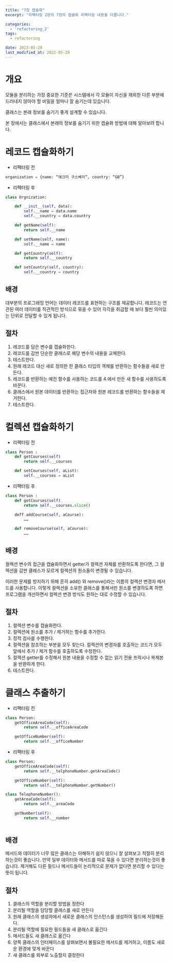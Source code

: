 ```yaml
---
title: "7장 캡슐화"
excerpt: "리팩터링 2판의 7장의 캡슐화 리팩터링 내용을 다룹니다."

categories:
  - 'refactoring_2'
tags:
  - refactoring

date: 2023-05-29
last_modified_at: 2022-05-29
---
```


# 개요 

모듈을 분리하는 가장 중요한 기준은 시스템에서 각 모듈이 자신을 제외한 다른 부분에 드러내지 않아야 할 비밀을 얼마나 잘 숨기는데 있습니다. 

클래스는 본래 정보를 숨기기 좋게 설계할 수 있습니다. 

본 장에서는 클래스에서 본래의 정보를 숨기기 위한 캡슐화 방법에 대해 알아보려 합니다. 

# 레코드 캡슐화하기 

* 리팩터링 전 

```python 
organization = {name: “애크미 구스베리”, country: “GB”}
```

* 리팩터링 후 

```python 
class Orgnization:

    def __init__(self, data):
        self.__name = data.name
        self.__country = data.country

    def getName(self):
        return self.__name

    def setName(self, name):
        self.__name = name

    def getCountry(self):
        return self.__country

    def setCountry(self, country):
        self.__country = country
```

## 배경 

대부분의 프로그래밍 언어는 데이터 레코드를 표현하는 구조를 제공합니다. 
레코드는 연관된 여러 데이터를 직관적인 방식으로 묶을 수 있어 각각을 취급할 때 보다 훨씬 의미있는 단위로 전달할 수 있게 됩니다. 

## 절차 

1. 레코드를 담은 변수를 캡슐화한다.
2. 레코드를 감싼 단순한 클래스로 해당 변수의 내용을 교체한다.
3. 테스트한다.
4. 원래 레코드 대신 새로 정의한 한 클래스 타입의 객체를 반환하는 함수들을 새로 만든다.
5. 레코드를 반환하는 예전 함수를 사용하는 코드를 4.에서 만든 새 함수를 사용하도록 바꾼다.
6. 클래스에서 원본 데이터를 반환하는 접근자와 원본 레코드를 반환하는 함수들을 제거한다. 
7. 테스트한다. 

# 컬렉션 캡슐화하기 

* 리팩터링 전 

```python 
class Person :
    def getCourses(self)
        return self.__courses

    def setCourses(self, aList):
        self.__courses = aList
```

* 리팩터링 후 

```python 
class Person :
    def getCourses(self)
        return self.__courses.slice()

    deff addCourse(self, aCourse):
        ……

    def removeCourse(self, aCourse):
        ……
```

## 배경 

컬렉션 변수의 접근을 캡슐화하면서 getter가 컬렉션 자체를 반환하도록 한다면, 그 컬렉션을 감싼 클레스가 모르게 컬렉션의 원소들이 변경될 수 있습니다. 

이러한 문제를 방지하기 위해 흔히 add() 와 remove()라는 이름의 컬렉션 변경자 메서드를 사용합니다. 이렇게 컬렉션을 소유한 클래스를 통해서만 원소를 변경하도록 하면 프로그램을 개선하면서 컬렉션 변경 방식도 원하는 대로 수정할 수 있습니다. 

## 절차 

1. 컬렉션 변수를 캡슐화한다. 
2. 컬렉션에 원소를 추가 / 제거하는 함수를 추가한다. 
3. 정적 검사를 수행한다. 
4. 컬렉션을 참조하는 부분을 모두 찾는다. 컬렉션의 변경자를 호출하는 코드가 모두 앞에서 추가 / 제거 함수를 호출하도록 수정한다. 
5. 컬렉션 getter를 수정해서 원본 내용을 수정할 수 없는 읽기 전용 프락시나 복제본을 반환하게 한다. 
6. 테스트한다. 

# 클래스 추출하기 

* 리팩터링 전 

```python 
class Person:
    getOfficeAreaCode(self):
        return self.__officeAreaCode

    getOfficeNumber(self):
        return self.__officeNumber
```


* 리팩터링 후 

```python 
class Person:
    getOfficeAreaCode(self):
        return self.__telphoneNumber.getAreaCode()

    getOfficeNumber(self):
        return self.__telphoneNumber.getNumber()

class TelephoneNumber():
    getAreaCode(self):
        return self.__areaCode

    getNumber(self):
        return self.__number
        
```

## 배경

메서드와 데이터가 너무 많은 클래스는 이해하기 쉽지 않으니 잘 살펴보고 적절히 분리하는것이 좋습니다. 
만약 일부 데이터와 메서드를 따로 묶을 수 있다면 분리하는것이 좋습니다. 
제거해도 다른 필드나 메서드들이 논리적으로 문제가 없다면 분리할 수 있다는 뜻이 됩니다. 

## 절차 

1. 클래스의 역할을 분리할 방법을 정한다 
2. 분리될 역할을 담당할 클래스를 새로 만든다 
3. 원래 클래스의 생성자에서 새로운 클래스의 인스턴스를 생성하여 필드에 저장해둔다. 
4. 분리될 역할에 필요한 필드들을 새 클래스로 옮긴다 
5. 매서드들도 새 클래스로 옮긴다
6. 양쪽 클래스의 인터페이스를 살펴보면서 불필요한 메서드를 제거하고, 이름도 새로운 환경에 맞게 바꾼다 
7. 새 클래스를 외부로 노출할지 결정한다 
